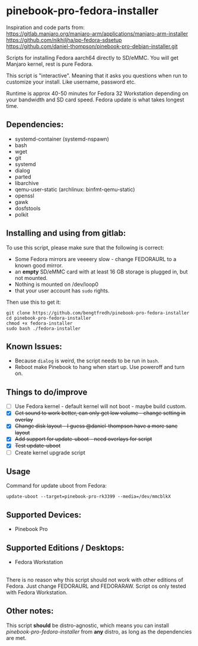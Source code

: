 # pinebook-pro-fedora-installer

Inspiration and code parts from:<BR>
https://gitlab.manjaro.org/manjaro-arm/applications/manjaro-arm-installer<BR>
https://github.com/nikhiljha/pp-fedora-sdsetup<BR>
https://github.com/daniel-thompson/pinebook-pro-debian-installer.git

Scripts for installing Fedora aarch64 directly to SD/eMMC. You will get Manjaro kernel, rest is pure Fedora.

This script is "interactive". Meaning that it asks you questions when run to customize your install. Like username, password etc.

Runtime is approx 40-50 minutes for Fedora 32 Workstation depending on your bandwidth and SD card speed. Fedora update is what takes longest time.

## Dependencies:
* systemd-container (systemd-nspawn)
* bash
* wget
* git
* systemd
* dialog
* parted
* libarchive
* qemu-user-static (archlinux: binfmt-qemu-static)
* openssl
* gawk
* dosfstools
* polkit

## Installing and using from gitlab:
To use this script, please make sure that the following is correct:

* Some Fedora mirrors are veeeery slow - change FEDORAURL to a known good mirror.
* an **empty** SD/eMMC card with at least 16 GB storage is plugged in, but not mounted.
* Nothing is mounted on /dev/loop0
* that your user account has `sudo` rights.

Then use this to get it:
```
git clone https://github.com/bengtfredh/pinebook-pro-fedora-installer
cd pinebook-pro-fedora-installer
chmod +x fedora-installer
sudo bash ./fedora-installer
```

## Known Issues:
* Because `dialog` is weird, the script needs to be run in `bash`.
* Reboot make Pinebook to hang when start up. Use poweroff and turn on.

## Things to do/improve

- [ ] Use Fedora kernel - default kernel will not boot - maybe build custom.
- [X] ~~Get sound to work better, can only get low volume - change setting in overlay~~
- [X] ~~Change disk layout - I guess @daniel-thompson have a more sane layout~~
- [X] ~~Add support for update-uboot - need overlays for script~~
- [X] ~~Test update-uboot~~
- [ ] Create kernel upgrade script

## Usage
Command for update uboot from Fedora:
```
update-uboot --target=pinebook-pro-rk3399 --media=/dev/mmcblkX
```

## Supported Devices:
* Pinebook Pro

## Supported Editions / Desktops:
* Fedora Workstation<BR>
<BR>
There is no reason why this script should not work with other editions of Fedora. Just change FEDORAURL and FEDORARAW. Script os only tested with Fedora Workstation.

## Other notes:

This script **should** be distro-agnostic, which means you can install *pinebook-pro-fedora-installer* from **any** distro, as long as the dependencies are met.
